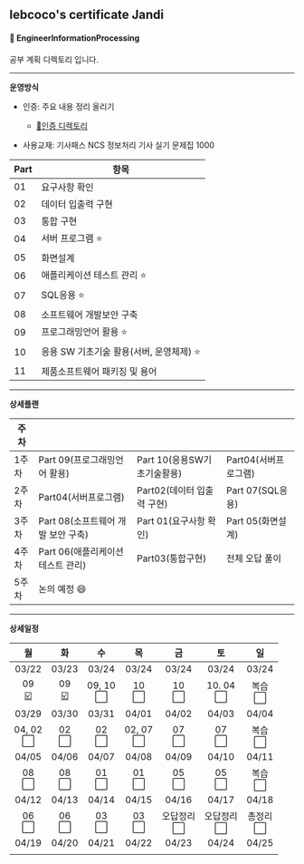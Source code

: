 ## lebcoco's certificate Jandi

#### :bookmark_tabs: EngineerInformationProcessing



공부 계획 디렉토리 입니다.

---




**운영방식**

* 인증: 주요 내용 정리 올리기 
  * [👀인증 디렉토리](https://github.com/jandifarm/certificate/tree/master/EngineerInformationProcessing202104/lebcoco/check)

* 사용교재: 기사패스 NCS 정보처리 기사 실기 문제집 1000

| Part | 항목                                         |
| ---- | -------------------------------------------- |
| 01   | 요구사항 확인                                |
| 02   | 데이터 입출력 구현                           |
| 03   | 통합 구현                                    |
| 04   | 서버 프로그램 :star:                         |
| 05   | 화면설계                                     |
| 06   | 애플리케이션 테스트 관리 :star:              |
| 07   | SQL응용 :star:                               |
| 08   | 소프트웨어 개발보안 구축                     |
| 09   | 프로그래밍언어 활용 :star:                   |
| 10   | 응용 SW 기초기술 활용(서버, 운영체제) :star: |
| 11   | 제품소프트웨어 패키징 및 용어                |

---





**상세플랜**

| 주차  |                                    |                             |                      |
| ----- | ---------------------------------- | --------------------------- | -------------------- |
| 1주차 | Part 09(프로그래밍언어 활용)       | Part 10(응용SW기초기술활용) | Part04(서버프로그램) |
| 2주차 | Part04(서버프로그램)               | Part02(데이터 입출력 구현)  | Part 07(SQL응용)     |
| 3주차 | Part 08(소프트웨어 개발 보안 구축) | Part 01(요구사항 확인)      | Part 05(화면설계)    |
| 4주차 | Part 06(애플리케이션 테스트 관리)  | Part03(통합구현)            | 전체 오답 풀이       |
| 5주차 | 논의 예정 :smile:                  |                             |                      |

---





**상세일정**

|                 월                  |                 화                  |                수                |                목                |                 금                 |                 토                 |                일                |
| :---------------------------------: | :---------------------------------: | :------------------------------: | :------------------------------: | :--------------------------------: | :--------------------------------: | :------------------------------: |
|                03/22                |                03/23                |              03/24               |              03/24               |               03/24                |               03/24                |              03/24               |
| 09<br />[:ballot_box_with_check:](https://github.com/jandifarm/certificate/tree/master/EngineerInformationProcessing202104/lebcoco/check/1%EC%A3%BC%EC%B0%A8%20%EC%9D%B8%EC%A6%9D) | 09<br />​[:ballot_box_with_check:](https://github.com/jandifarm/certificate/tree/master/EngineerInformationProcessing202104/lebcoco/check/1%EC%A3%BC%EC%B0%A8%20%EC%9D%B8%EC%A6%9D) | 09, 10<br />:white_large_square: |   10<br />:white_large_square:   |    10<br />:white_large_square:    |  10. 04<br />:white_large_square:  |  복습<br />:white_large_square:  |
|                03/29                |                03/30                |              03/31               |              04/01               |               04/02                |               04/03                |              04/04               |
|  04, 02<br />:white_large_square:   |    02<br />:white_large_square:     |   02<br />:white_large_square:   | 02, 07<br />:white_large_square: |    07<br />:white_large_square:    |    07<br />:white_large_square:    |  복습<br />:white_large_square:  |
|                04/05                |                04/06                |              04/07               |              04/08               |               04/09                |               04/10                |              04/11               |
|    08<br />:white_large_square:     |    08<br />:white_large_square:     |   01<br />:white_large_square:   |   01<br />:white_large_square:   |    05<br />:white_large_square:    |    05<br />:white_large_square:    |  복습<br />:white_large_square:  |
|                04/12                |                04/13                |              04/14               |              04/15               |               04/16                |               04/17                |              04/18               |
|    06<br />:white_large_square:     |    06<br />:white_large_square:     |   03<br />:white_large_square:   |   03<br />:white_large_square:   | 오답정리<br />:white_large_square: | 오답정리<br />:white_large_square: | 총정리<br />:white_large_square: |
|                04/19                |                04/20                |              04/21               |              04/22               |               04/23                |               04/24                |              04/25               |
|                                     |                                     |                                  |                                  |                                    |                                    |                                  |





